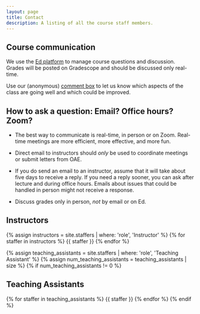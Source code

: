 ```yaml
---
layout: page
title: Contact
description: A listing of all the course staff members.
---
```


<!-- # Staff

Staff information is stored in the `_staffers` directory and rendered according to the layout file, `_layouts/staffer.html`. -->

## Course communication 

We use the [Ed platform](TK) to manage course questions and discussion.
Grades will be posted on Gradescope and should be discussed only real-time.

Use our (anonymous) 
[comment box](https://forms.gle/YgDbtuVuiyqknEu3A)
to let us know which aspects of the class
are going well and which could be improved.

## How to ask a question: Email? Office hours? Zoom?

* The best way to communicate is real-time, in person or on Zoom. 
Real-time meetings are more efficient, more effective, and more fun.

* Direct email to instructors should *only* be used to coordinate meetings or submit letters from OAE.

* If you do send an email to an instructor, assume that it will take about five days
  to receive a reply. If you need a reply sooner, you can ask after lecture and during office hours.
  Emails about issues that could be handled in person might not receive a
  response.

* Discuss grades only in person, *not* by email or on Ed.

## Instructors

{% assign instructors = site.staffers | where: 'role', 'Instructor' %}
{% for staffer in instructors %}
{{ staffer }}
{% endfor %}

{% assign teaching_assistants = site.staffers | where: 'role', 'Teaching Assistant' %}
{% assign num_teaching_assistants = teaching_assistants | size %}
{% if num_teaching_assistants != 0 %}
## Teaching Assistants

{% for staffer in teaching_assistants %}
{{ staffer }}
{% endfor %}
{% endif %}
